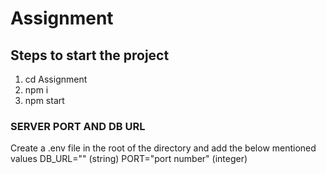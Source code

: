 # Assignment

## Steps to start the project
1. cd Assignment
2. npm i 
3. npm start

### SERVER PORT AND DB URL 
Create a .env file in the root of the directory and add the below mentioned values 
DB_URL="<mongodb url>" (string)
PORT="port number" (integer)
